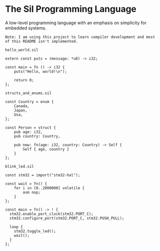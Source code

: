 # The Sil Programming Language

A low-level programming language with an emphasis on simplicity for embedded systems.

`Note: I am using this project to learn compiler development and most of this README isn't implemented.`


`hello_world.sil`
```
extern const puts = (message: *u8) -> i32;

const main = fn () -> i32 {
    puts("Hello, world!\n");

    return 0;
};
```

`structs_and_enums.sil`
```
const Country = enum {
    Canada,
    Japan,
    Usa,
};

const Person = struct {
    pub age: i32,
    pub country: Country,

    pub new: fn(age: i32, country: Country) -> Self {
        Self { age, country }
    }
};
```

`blink_led.sil`
```
const stm32 = import("stm32-hal");

const wait = fn() {
    for i in [0..2000000] volatile {
        asm nop;
    }
};

const main = fn() -> ! { 
  stm32.enable_port_clock(stm32.PORT_C);
  stm32.configure_port(stm32.PORT_C, stm32.PUSH_PULL);

  loop {
    stm32.toggle_led();
    wait();
  }
};
```
